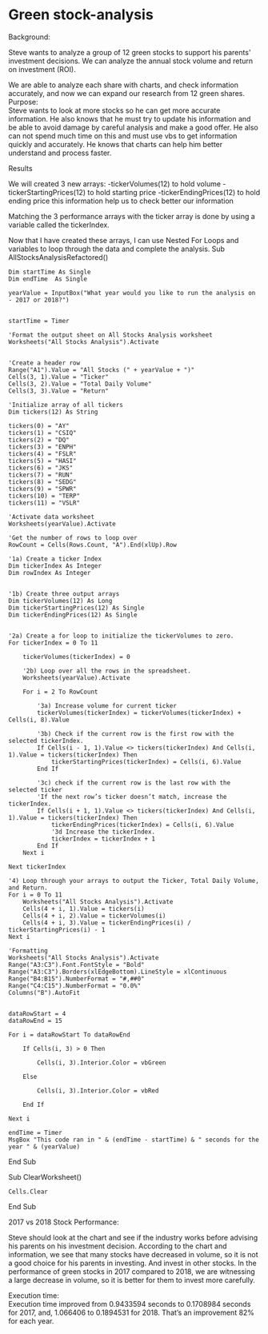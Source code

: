 # Green stock-analysis
Background:<br/>

Steve wants to analyze a group of 12 green stocks to support his parents' investment decisions. We can analyze the annual stock volume and return on investment (ROI).

We are able to analyze each share with charts, and check information accurately, and now we can expand our research from 12 green shares. 
Purpose:</br>
Steve wants to look at more stocks so he can get more accurate information. He also knows that he must try to update his information and be able to avoid damage by careful analysis and make a good offer. He also can not spend much time on this and must use vbs to get information quickly and accurately. He knows that charts can help him better understand and process faster.</br>

Results</br>
 
 We will created 3 new arrays: -tickerVolumes(12) to hold volume -tickerStartingPrices(12) to hold starting price -tickerEndingPrices(12) to hold ending price this information help us to check better our information 

Matching the 3 performance arrays with the ticker array is done by using a variable called the tickerIndex.

Now that I have created these arrays, I can use Nested For Loops and variables to loop through the data and complete the analysis.
Sub AllStocksAnalysisRefactored()

    Dim startTime As Single
    Dim endTime  As Single
    
    yearValue = InputBox("What year would you like to run the analysis on - 2017 or 2018?")
    
    
    startTime = Timer
    
    'Format the output sheet on All Stocks Analysis worksheet
    Worksheets("All Stocks Analysis").Activate

    
    'Create a header row
    Range("A1").Value = "All Stocks (" + yearValue + ")"
    Cells(3, 1).Value = "Ticker"
    Cells(3, 2).Value = "Total Daily Volume"
    Cells(3, 3).Value = "Return"

    'Initialize array of all tickers
    Dim tickers(12) As String
    
    tickers(0) = "AY"
    tickers(1) = "CSIQ"
    tickers(2) = "DQ"
    tickers(3) = "ENPH"
    tickers(4) = "FSLR"
    tickers(5) = "HASI"
    tickers(6) = "JKS"
    tickers(7) = "RUN"
    tickers(8) = "SEDG"
    tickers(9) = "SPWR"
    tickers(10) = "TERP"
    tickers(11) = "VSLR"
    
    'Activate data worksheet
    Worksheets(yearValue).Activate
    
    'Get the number of rows to loop over
    RowCount = Cells(Rows.Count, "A").End(xlUp).Row
    
    '1a) Create a ticker Index
    Dim tickerIndex As Integer
    Dim rowIndex As Integer


    '1b) Create three output arrays
    Dim tickerVolumes(12) As Long
    Dim tickerStartingPrices(12) As Single
    Dim tickerEndingPrices(12) As Single

            
    '2a) Create a for loop to initialize the tickerVolumes to zero.
    For tickerIndex = 0 To 11
    
        tickerVolumes(tickerIndex) = 0
    
        '2b) Loop over all the rows in the spreadsheet.
        Worksheets(yearValue).Activate
        
        For i = 2 To RowCount
        
            '3a) Increase volume for current ticker
            tickerVolumes(tickerIndex) = tickerVolumes(tickerIndex) + Cells(i, 8).Value
            
            '3b) Check if the current row is the first row with the selected tickerIndex.
            If Cells(i - 1, 1).Value <> tickers(tickerIndex) And Cells(i, 1).Value = tickers(tickerIndex) Then
                tickerStartingPrices(tickerIndex) = Cells(i, 6).Value
            End If
            
            '3c) check if the current row is the last row with the selected ticker
            'If the next row’s ticker doesn’t match, increase the tickerIndex.
            If Cells(i + 1, 1).Value <> tickers(tickerIndex) And Cells(i, 1).Value = tickers(tickerIndex) Then
                tickerEndingPrices(tickerIndex) = Cells(i, 6).Value
                '3d Increase the tickerIndex.
                tickerIndex = tickerIndex + 1
            End If
        Next i
        
    Next tickerIndex
    
    '4) Loop through your arrays to output the Ticker, Total Daily Volume, and Return.
    For i = 0 To 11
        Worksheets("All Stocks Analysis").Activate
        Cells(4 + i, 1).Value = tickers(i)
        Cells(4 + i, 2).Value = tickerVolumes(i)
        Cells(4 + i, 3).Value = tickerEndingPrices(i) / tickerStartingPrices(i) - 1
    Next i
    
    'Formatting
    Worksheets("All Stocks Analysis").Activate
    Range("A3:C3").Font.FontStyle = "Bold"
    Range("A3:C3").Borders(xlEdgeBottom).LineStyle = xlContinuous
    Range("B4:B15").NumberFormat = "#,##0"
    Range("C4:C15").NumberFormat = "0.0%"
    Columns("B").AutoFit


    dataRowStart = 4
    dataRowEnd = 15

    For i = dataRowStart To dataRowEnd

        If Cells(i, 3) > 0 Then

            Cells(i, 3).Interior.Color = vbGreen

        Else

            Cells(i, 3).Interior.Color = vbRed

        End If

    Next i

    endTime = Timer
    MsgBox "This code ran in " & (endTime - startTime) & " seconds for the year " & (yearValue)

End Sub



Sub ClearWorksheet()

    Cells.Clear

End Sub

2017 vs 2018 Stock Performance:</br>

Steve should look at the chart and see if the industry works before advising his parents on his investment decision. According to the chart and information, we see that many stocks have decreased in volume, so it is not a good choice for his parents in investing. And invest in other stocks. In the performance of green stocks in 2017 compared to 2018, we are witnessing a large decrease in volume, so it is better for them to invest more carefully.</br>


Execution time:</br>
Execution time improved from 0.9433594 seconds to 0.1708984 seconds for 2017, and, 1.066406 to 0.1894531 for 2018. That’s an improvement  82% for each year.</br>
